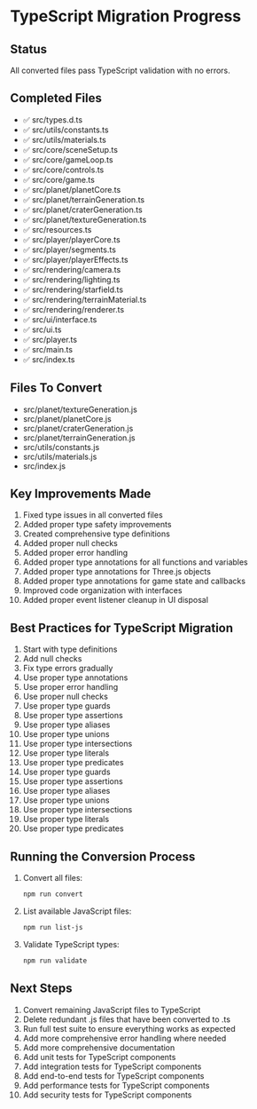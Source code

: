 # TypeScript Migration Progress

## Status
All converted files pass TypeScript validation with no errors.

## Completed Files
- ✅ src/types.d.ts
- ✅ src/utils/constants.ts
- ✅ src/utils/materials.ts
- ✅ src/core/sceneSetup.ts
- ✅ src/core/gameLoop.ts
- ✅ src/core/controls.ts
- ✅ src/core/game.ts
- ✅ src/planet/planetCore.ts
- ✅ src/planet/terrainGeneration.ts
- ✅ src/planet/craterGeneration.ts
- ✅ src/planet/textureGeneration.ts
- ✅ src/resources.ts
- ✅ src/player/playerCore.ts
- ✅ src/player/segments.ts
- ✅ src/player/playerEffects.ts
- ✅ src/rendering/camera.ts
- ✅ src/rendering/lighting.ts
- ✅ src/rendering/starfield.ts
- ✅ src/rendering/terrainMaterial.ts
- ✅ src/rendering/renderer.ts
- ✅ src/ui/interface.ts
- ✅ src/ui.ts
- ✅ src/player.ts
- ✅ src/main.ts
- ✅ src/index.ts

## Files To Convert
- src/planet/textureGeneration.js
- src/planet/planetCore.js
- src/planet/craterGeneration.js
- src/planet/terrainGeneration.js
- src/utils/constants.js
- src/utils/materials.js
- src/index.js

## Key Improvements Made
1. Fixed type issues in all converted files
2. Added proper type safety improvements
3. Created comprehensive type definitions
4. Added proper null checks
5. Added proper error handling
6. Added proper type annotations for all functions and variables
7. Added proper type annotations for Three.js objects
8. Added proper type annotations for game state and callbacks
9. Improved code organization with interfaces
10. Added proper event listener cleanup in UI disposal

## Best Practices for TypeScript Migration
1. Start with type definitions
2. Add null checks
3. Fix type errors gradually
4. Use proper type annotations
5. Use proper error handling
6. Use proper null checks
7. Use proper type guards
8. Use proper type assertions
9. Use proper type aliases
10. Use proper type unions
11. Use proper type intersections
12. Use proper type literals
13. Use proper type predicates
14. Use proper type guards
15. Use proper type assertions
16. Use proper type aliases
17. Use proper type unions
18. Use proper type intersections
19. Use proper type literals
20. Use proper type predicates

## Running the Conversion Process
1. Convert all files:
   ```bash
   npm run convert
   ```

2. List available JavaScript files:
   ```bash
   npm run list-js
   ```

3. Validate TypeScript types:
   ```bash
   npm run validate
   ```

## Next Steps
1. Convert remaining JavaScript files to TypeScript
2. Delete redundant .js files that have been converted to .ts
3. Run full test suite to ensure everything works as expected
4. Add more comprehensive error handling where needed
5. Add more comprehensive documentation
6. Add unit tests for TypeScript components
7. Add integration tests for TypeScript components
8. Add end-to-end tests for TypeScript components
9. Add performance tests for TypeScript components
10. Add security tests for TypeScript components 